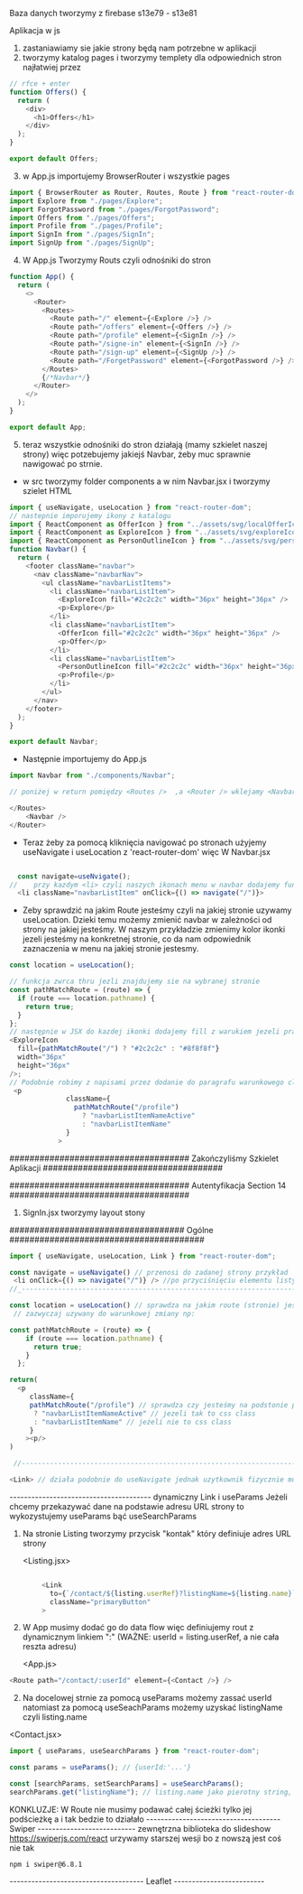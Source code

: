 Baza danych tworzymy z firebase s13e79 - s13e81

Aplikacja w js

1. zastaniawiamy sie jakie strony będą nam potrzebne w aplikacji
2. tworzymy katalog pages i tworzymy templety dla odpowiednich stron
   najłatwiej przez

```javascript
// rfce + enter
function Offers() {
  return (
    <div>
      <h1>Offers</h1>
    </div>
  );
}

export default Offers;
```

3. w App.js importujemy BrowserRouter i wszystkie pages

```javascript
import { BrowserRouter as Router, Routes, Route } from "react-router-dom";
import Explore from "./pages/Explore";
import ForgotPassword from "./pages/ForgotPassword";
import Offers from "./pages/Offers";
import Profile from "./pages/Profile";
import SignIn from "./pages/SignIn";
import SignUp from "./pages/SignUp";
```

4. W App.js Tworzymy Routs czyli odnośniki do stron

```javascript
function App() {
  return (
    <>
      <Router>
        <Routes>
          <Route path="/" element={<Explore />} />
          <Route path="/offers" element={<Offers />} />
          <Route path="/profile" element={<SignIn />} />
          <Route path="/signe-in" element={<SignIn />} />
          <Route path="/sign-up" element={<SignUp />} />
          <Route path="/ForgetPassword" element={<ForgotPassword />} />
        </Routes>
        {/*Navbar*/}
      </Router>
    </>
  );
}

export default App;
```

5. teraz wszystkie odnośniki do stron działają (mamy szkielet naszej strony) więc potzebujemy jakiejś Navbar, żeby muc sprawnie nawigować po strnie.

- w src tworzymy folder components a w nim Navbar.jsx i tworzymy szielet HTML

```javascript
import { useNavigate, useLocation } from "react-router-dom";
// nastepnie imporujemy ikony z katalogu
import { ReactComponent as OfferIcon } from "../assets/svg/localOfferIcon.svg";
import { ReactComponent as ExploreIcon } from "../assets/svg/exploreIcon.svg";
import { ReactComponent as PersonOutlineIcon } from "../assets/svg/personOutlineIcon.svg";
function Navbar() {
  return (
    <footer className="navbar">
      <nav className="navbarNav">
        <ul className="navbarListItems">
          <li className="navbarListItem">
            <ExploreIcon fill="#2c2c2c" width="36px" height="36px" />
            <p>Explore</p>
          </li>
          <li className="navbarListItem">
            <OfferIcon fill="#2c2c2c" width="36px" height="36px" />
            <p>Offer</p>
          </li>
          <li className="navbarListItem">
            <PersonOutlineIcon fill="#2c2c2c" width="36px" height="36px" />
            <p>Profile</p>
          </li>
        </ul>
      </nav>
    </footer>
  );
}

export default Navbar;
```

- Następnie importujemy do App.js

```javascript
import Navbar from "./components/Navbar";

// poniżej w return pomiędzy <Routes />  ,a <Router /> wklejamy <Navbar/>

</Routes>
    <Navbar />
</Router>

```

- Teraz żeby za pomocą kliknięcia navigować po stronach użyjemy useNavigate i useLocation z 'react-router-dom' więc W Navbar.jsx

```javascript

  const navigate=useNvigate();
//    przy kazdym <li> czyli naszych ikonach menu w navbar dodajemy funkcję onClick i wskazujemy gdzie ma przenieść
  <li className="navbarListItem" onClick={() => navigate("/")}>
```

- Zeby sprawdzić na jakim Route jesteśmy czyli na jakiej stronie uzywamy useLocation.
  Dzieki temu możemy zmienić navbar w zależności od strony na jakiej jesteśmy.
  W naszym przykładzie zmienimy kolor ikonki jezeli jesteśmy na konkretnej stronie, co da nam odpowiednik zaznaczenia w menu na jakiej stronie jestesmy.

```javascript
const location = useLocation();

// funkcja zwrca thru jezli znajdujemy sie na wybranej stronie
const pathMatchRoute = (route) => {
  if (route === location.pathname) {
    return true;
  }
};
// następnie w JSX do kazdej ikonki dodajemy fill z warukiem jezeli prawdziwy to ciemny jeżeli nie prawdziwy to jasny szary
<ExploreIcon
  fill={pathMatchRoute("/") ? "#2c2c2c" : "#8f8f8f"}
  width="36px"
  height="36px"
/>;
// Podobnie robimy z napisami przez dodanie do paragrafu warunkowego className
 <p
              className={
                pathMatchRoute("/profile")
                  ? "navbarListItemNameActive"
                  : "navbarListItemName"
              }
            >

```

#################################### Zakończyliśmy Szkielet Aplikacji ####################################

#################################### Autentyfikacja Section 14 ####################################

1. SignIn.jsx tworzymy layout stony

################################### Ogólne #######################################

```javascript
import { useNavigate, useLocation, Link } from "react-router-dom";

const navigate = useNavigate() // przenosi do zadanej strony przykład
 <li onClick={() => navigate("/")} /> //po przyciśnięciu elementu listy przenosi nas na główną stronę('/') może przenieść do każdej innej ('/about')
//_------------------------------------------------------------------------------

const location = useLocation() // sprawdza na jakim route (stronie) jesteśmy
 // zazwyczaj uzywany do warunkowej zmiany np:

const pathMatchRoute = (route) => {
    if (route === location.pathname) {
      return true;
    }
  };

return(
  <p
     className={
     pathMatchRoute("/profile") // sprawdza czy jesteśmy na podstonie profile
      ? "navbarListItemNameActive" // jezeli tak to css class
      : "navbarListItemName" // jeżeli nie to css class
     }
    ><p/>
)

 //---------------------------------------------------------------------------------

<Link> // działa podobnie do useNavigate jednak uzytkownik fizycznie musi klikąć w link, przeniesienie nie dzieje sie automatycznie jek w przypadku useNavigate
```

--------------------------------------- dynamiczny Link i useParams
Jeżeli chcemy przekazywać dane na podstawie adresu URL strony to wykozystujemy useParams bąć useSearchParams

1. Na stronie Listing tworzymy przycisk "kontak" który definiuje adres URL strony

   <Listing.jsx>

```javascript

        <Link
          to={`/contact/${listing.userRef}?listingName=${listing.name}`}
          className="primaryButton"
        >
```

2. W App musimy dodać go do data flow więc definiujemy rout z dynamicznym linkiem ":" (WAŻNE: userId = listing.userRef, a nie cała reszta adresu)

   <App.js>

```javascript
<Route path="/contact/:userId" element={<Contact />} />
```

2. Na docelowej strnie za pomocą useParams możemy zassać userId natomiast za pomocą useSeachParams możemy uzyskać listingName czyli listing.name

<Contact.jsx>

```javascript
import { useParams, useSearchParams } from "react-router-dom";

const params = useParams(); // {userId:'...'}

const [searchParams, setSearchParams] = useSearchParams();
searchParams.get("listingName"); // listing.name jako pierotny string, a nie to co w adresie
```

KONKLUZJE:
W Route nie musimy podawać całej ścieżki tylko jej podścieżkę a i tak bedzie to działało
------------------------------------- Swiper ---------------------------
zewnętrzna biblioteka do slideshow https://swiperjs.com/react
urzywamy starszej wesji bo z nowszą jest coś nie tak

```
npm i swiper@6.8.1
```

------------------------------------- Leaflet -------------------------

